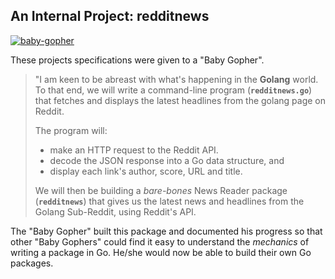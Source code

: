 An Internal Project: redditnews
-------------------------------

[![baby-gopher](https://raw2.github.com/drnic/babygopher-site/gh-pages/images/babygopher-badge.png)](http://www.babygopher.org)

These projects specifications were given to a "Baby Gopher".

> "I am keen to be abreast with what's happening in the **Golang** world. To that end, we will write a command-line program (**`redditnews.go`**) that fetches and displays the latest headlines from the golang page on Reddit.
>
> The program will:
>
> * make an HTTP request to the Reddit API.
> * decode the JSON response into a Go data structure, and
> * display each link's author, score, URL and title.
>
> We will then be building a _bare-bones_ News Reader package (**`redditnews`**) that gives us the latest news and headlines from the Golang Sub-Reddit, using Reddit's API. 
>

The "Baby Gopher" built this package and documented his progress so that other "Baby Gophers" could find it easy to understand the _mechanics_ of writing a package in Go. He/she would now be able to build their own Go packages.
